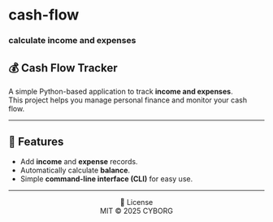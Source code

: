 # cash-flow
### calculate income and expenses

## 💰 Cash Flow Tracker

A simple Python-based application to track **income and expenses**.  
This project helps you manage personal finance and monitor your cash flow.

---

## 🚀 Features
- Add **income** and **expense** records.
- Automatically calculate **balance**.
- Simple **command-line interface (CLI)** for easy use.

---

<div align="center">
  📜 License</br>
  MIT © 2025 CYBORG</br>
</div>
